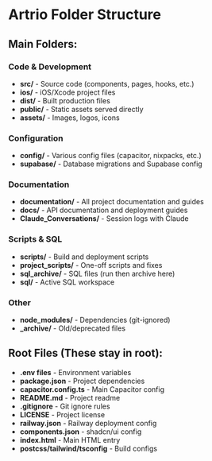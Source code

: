 # Artrio Folder Structure

## Main Folders:

### Code & Development
- **src/** - Source code (components, pages, hooks, etc.)
- **ios/** - iOS/Xcode project files
- **dist/** - Built production files
- **public/** - Static assets served directly
- **assets/** - Images, logos, icons

### Configuration
- **config/** - Various config files (capacitor, nixpacks, etc.)
- **supabase/** - Database migrations and Supabase config

### Documentation
- **documentation/** - All project documentation and guides
- **docs/** - API documentation and deployment guides
- **Claude_Conversations/** - Session logs with Claude

### Scripts & SQL
- **scripts/** - Build and deployment scripts
- **project_scripts/** - One-off scripts and fixes
- **sql_archive/** - SQL files (run then archive here)
- **sql/** - Active SQL workspace

### Other
- **node_modules/** - Dependencies (git-ignored)
- **_archive/** - Old/deprecated files

## Root Files (These stay in root):
- **.env files** - Environment variables
- **package.json** - Project dependencies
- **capacitor.config.ts** - Main Capacitor config
- **README.md** - Project readme
- **.gitignore** - Git ignore rules
- **LICENSE** - Project license
- **railway.json** - Railway deployment config
- **components.json** - shadcn/ui config
- **index.html** - Main HTML entry
- **postcss/tailwind/tsconfig** - Build configs